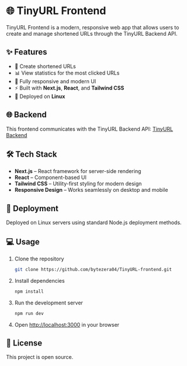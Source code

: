 # 🌐 TinyURL Frontend

TinyURL Frontend is a modern, responsive web app that allows users to create and manage shortened URLs through the TinyURL Backend API.

## ✨ Features
- 🔗 Create shortened URLs
- 📊 View statistics for the most clicked URLs
- 📱 Fully responsive and modern UI
- ⚡ Built with **Next.js**, **React**, and **Tailwind CSS**
- 🐧 Deployed on **Linux**

## 🌐 Backend
This frontend communicates with the TinyURL Backend API: [TinyURL Backend](https://github.com/bytezera04/TinyURL-backend)

## 🛠️ Tech Stack
- **Next.js** – React framework for server-side rendering
- **React** – Component-based UI
- **Tailwind CSS** – Utility-first styling for modern design
- **Responsive Design** – Works seamlessly on desktop and mobile

## 🚀 Deployment
Deployed on Linux servers using standard Node.js deployment methods.

## 💻 Usage
1. Clone the repository  
   ```bash
   git clone https://github.com/bytezera04/TinyURL-frontend.git
   ```  
2. Install dependencies  
   ```bash
   npm install
   ```  
3. Run the development server  
   ```bash
   npm run dev
   ```  
4. Open [http://localhost:3000](http://localhost:3000) in your browser

## 📄 License
This project is open source.

